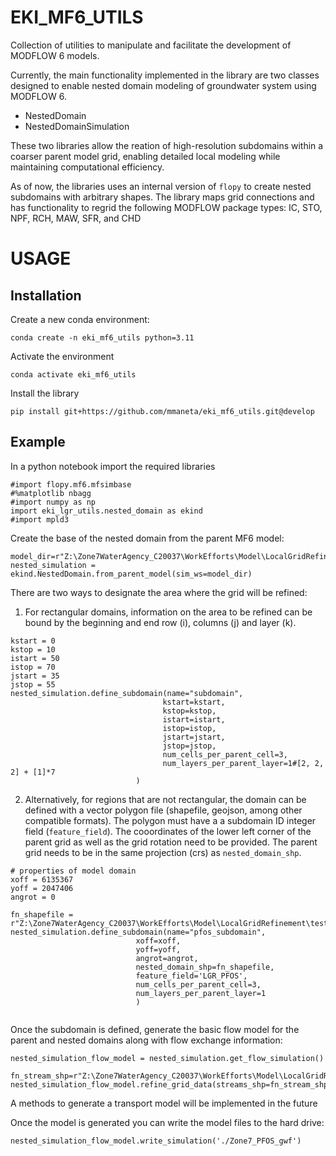 
EKI_MF6_UTILS
=============

Collection of utilities to manipulate and facilitate the development of MODFLOW 6 models. 

Currently, the main functionality implemented in the library are two classes  designed to enable nested domain modeling of groundwater system using MODFLOW 6.

* NestedDomain
* NestedDomainSimulation 

These two libraries allow the reation of high-resolution subdomains within a coarser parent model grid, enabling detailed local modeling while maintaining computational efficiency.

As of now, the libraries uses an internal version of `flopy` to create nested subdomains with arbitrary shapes. The library maps grid connections and has functionality
to regrid the following MODFLOW package types: IC, STO, NPF, RCH, MAW, SFR, and CHD


USAGE
=====

Installation
------------

Create a new conda environment:

```conda create -n eki_mf6_utils python=3.11```

Activate the environment 

```conda activate eki_mf6_utils```

Install the library

```pip install git+https://github.com/mmaneta/eki_mf6_utils.git@develop ```


Example 
--------

In a python notebook import the required libraries

```angular2html
#import flopy.mf6.mfsimbase
#%matplotlib nbagg
#import numpy as np
import eki_lgr_utils.nested_domain as ekind
#import mpld3
```

Create the base of the nested domain from the parent MF6 model:   

```
model_dir=r"Z:\Zone7WaterAgency_C20037\WorkEfforts\Model\LocalGridRefinement\test_lgr_model\gwf_PackageTest11"
nested_simulation = ekind.NestedDomain.from_parent_model(sim_ws=model_dir)
```

There are two ways to designate the area where the grid will be refined: 

1. For rectangular domains, information on the area to be refined can be bound
by the beginning and end row (i), columns (j) and layer (k). 

```angular2html
kstart = 0
kstop = 10
istart = 50
istop = 70
jstart = 35
jstop = 55
nested_simulation.define_subdomain(name="subdomain",
                                  kstart=kstart,
                                  kstop=kstop,
                                  istart=istart,
                                  istop=istop,
                                  jstart=jstart,
                                  jstop=jstop,
                                  num_cells_per_parent_cell=3,
                                  num_layers_per_parent_layer=1#[2, 2, 2] + [1]*7
                            )
```

2. Alternatively, for regions that are not rectangular, the domain can be defined with 
a vector polygon file (shapefile, geojson, among other compatible formats). The polygon must have a
a subdomain ID integer field (`feature_field`). The cooordinates of the lower left corner of the 
parent grid as well as the grid rotation need to be provided. The parent grid needs to be in the same projection (crs) 
as `nested_domain_shp`.


```angular2html
# properties of model domain
xoff = 6135367
yoff = 2047406
angrot = 0

fn_shapefile = r"Z:\Zone7WaterAgency_C20037\WorkEfforts\Model\LocalGridRefinement\test_lgr_model\shapefiles\pfos_area_polygon.shp"
nested_simulation.define_subdomain(name="pfos_subdomain",
                            xoff=xoff, 
                            yoff=yoff,                             
                            angrot=angrot,
                            nested_domain_shp=fn_shapefile,
                            feature_field='LGR_PFOS',
                            num_cells_per_parent_cell=3,
                            num_layers_per_parent_layer=1
                            )
        
```

Once the subdomain is defined, generate the basic flow model for the parent and nested domains along with flow exchange
information:


```angular2html
nested_simulation_flow_model = nested_simulation.get_flow_simulation()
```

```angular2html
fn_stream_shp=r"Z:\Zone7WaterAgency_C20037\WorkEfforts\Model\LocalGridRefinement\test_lgr_model\shapefiles\SFR_reaches_final_v2.shp"
nested_simulation_flow_model.refine_grid_data(streams_shp=fn_stream_shp)
```


A methods to generate a transport model will be implemented in the future

Once the model is generated you can write the model files to the hard drive:

```angular2html
nested_simulation_flow_model.write_simulation('./Zone7_PFOS_gwf')
```